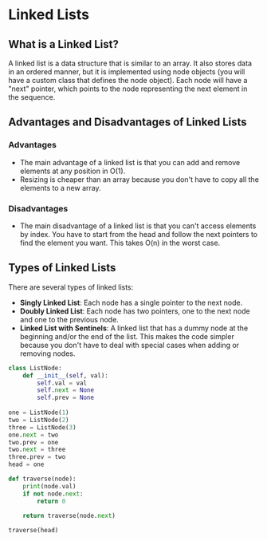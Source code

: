 # Linked Lists

## What is a Linked List?

A linked list is a data structure that is similar to an array. It also stores data in an ordered manner, but it is implemented using node objects (you will have a custom class that defines the node object). Each node will have a "next" pointer, which points to the node representing the next element in the sequence.

## Advantages and Disadvantages of Linked Lists

### Advantages

- The main advantage of a linked list is that you can add and remove elements at any position in O(1).
- Resizing is cheaper than an array because you don't have to copy all the elements to a new array.

### Disadvantages

- The main disadvantage of a linked list is that you can't access elements by index. You have to start from the head and follow the next pointers to find the element you want. This takes O(n) in the worst case.

## Types of Linked Lists

There are several types of linked lists:

- **Singly Linked List**: Each node has a single pointer to the next node.
- **Doubly Linked List**: Each node has two pointers, one to the next node and one to the previous node.
- **Linked List with Sentinels**: A linked list that has a dummy node at the beginning and/or the end of the list. This makes the code simpler because you don't have to deal with special cases when adding or removing nodes.

```python
class ListNode:
    def __init__(self, val):
        self.val = val
        self.next = None
        self.prev = None
    
one = ListNode(1)
two = ListNode(2)
three = ListNode(3)
one.next = two
two.prev = one
two.next = three
three.prev = two
head = one

def traverse(node):
    print(node.val)
    if not node.next:
        return 0
    
    return traverse(node.next)

traverse(head)
```
